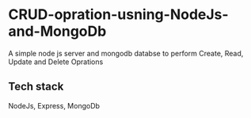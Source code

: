# CRUD-opration-usning-NodeJs-and-MongoDb

A simple node js server and mongodb databse to perform Create, Read, Update and Delete Oprations

## Tech stack
NodeJs, Express, MongoDb
